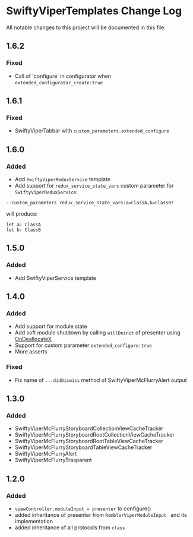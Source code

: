 # SwiftyViperTemplates Change Log

All notable changes to this project will be documented in this file.

## 1.6.2
### Fixed 
* Call of 'configure' in configurator when ```extended_configurator_create:true```

## 1.6.1
### Fixed 
* SwiftyViperTabbar with ```custom_parameters.extended_configure```

## 1.6.0
### Added
* Add ```SwiftyViperReduxService``` template
* Add support for ```redux_service_state_vars``` custom parameter for ```SwiftyViperReduxService```:
 ```
 --custom_parameters redux_service_state_vars:a=ClassA,b=ClassB?
 ```
 will produce:
 ```
 let a: ClassA
 let b: ClassB
 ```

## 1.5.0
### Added
* Add SwiftyViperService template

## 1.4.0
### Added
* Add support for module state
* Add soft module shutdown by calling ```willDeinit``` of presenter using [OnDeallocateX](https://github.com/ladeiko/OnDeallocateX)
* Support for custom parameter ```extended_configure:true```
* More asserts

### Fixed
* Fix name of ```...didDismiss``` method of SwiftyViperMcFlurryAlert output

## 1.3.0
### Added
*  SwiftyViperMcFlurryStoryboardCollectionViewCacheTracker
*  SwiftyViperMcFlurryStoryboardRootCollectionViewCacheTracker
*  SwiftyViperMcFlurryStoryboardRootTableViewCacheTracker
*  SwiftyViperMcFlurryStoryboardTableViewCacheTracker
*  SwiftyViperMcFlurryAlert
*  SwiftyViperMcFlurryTrasparent

## 1.2.0
### Added
* ```viewController.moduleInput = presenter``` to configure()
* added inheritance of presenter from ```RamblerViperModuleInput ``` and its implementation
* added inheritance of all protocols from ```class```
